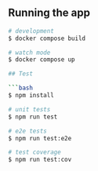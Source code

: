 ## Running the app

```bash
# development
$ docker compose build

# watch mode
$ docker compose up

## Test

```bash
$ npm install

# unit tests
$ npm run test

# e2e tests
$ npm run test:e2e

# test coverage
$ npm run test:cov
```
